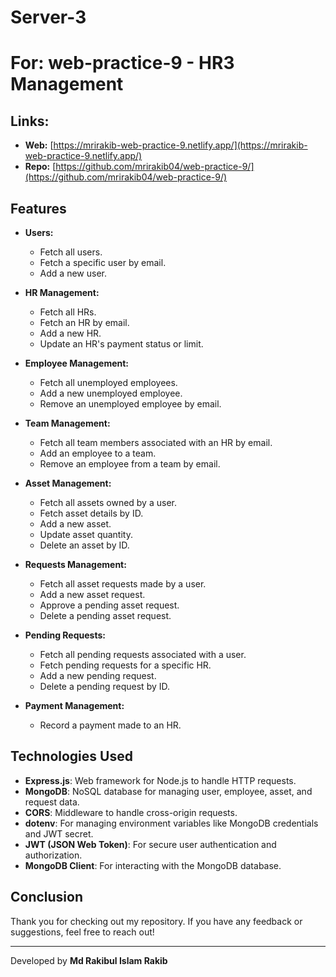 # Server-3

# For: web-practice-9 - HR3 Management

## Links:

- **Web:** [https://mrirakib-web-practice-9.netlify.app/](https://mrirakib-web-practice-9.netlify.app/)
- **Repo:** [https://github.com/mrirakib04/web-practice-9/](https://github.com/mrirakib04/web-practice-9/)

## Features

- **Users:**

  - Fetch all users.
  - Fetch a specific user by email.
  - Add a new user.

- **HR Management:**

  - Fetch all HRs.
  - Fetch an HR by email.
  - Add a new HR.
  - Update an HR's payment status or limit.

- **Employee Management:**

  - Fetch all unemployed employees.
  - Add a new unemployed employee.
  - Remove an unemployed employee by email.

- **Team Management:**

  - Fetch all team members associated with an HR by email.
  - Add an employee to a team.
  - Remove an employee from a team by email.

- **Asset Management:**

  - Fetch all assets owned by a user.
  - Fetch asset details by ID.
  - Add a new asset.
  - Update asset quantity.
  - Delete an asset by ID.

- **Requests Management:**

  - Fetch all asset requests made by a user.
  - Add a new asset request.
  - Approve a pending asset request.
  - Delete a pending asset request.

- **Pending Requests:**

  - Fetch all pending requests associated with a user.
  - Fetch pending requests for a specific HR.
  - Add a new pending request.
  - Delete a pending request by ID.

- **Payment Management:**
  - Record a payment made to an HR.

## Technologies Used

- **Express.js**: Web framework for Node.js to handle HTTP requests.
- **MongoDB**: NoSQL database for managing user, employee, asset, and request data.
- **CORS**: Middleware to handle cross-origin requests.
- **dotenv**: For managing environment variables like MongoDB credentials and JWT secret.
- **JWT (JSON Web Token)**: For secure user authentication and authorization.
- **MongoDB Client**: For interacting with the MongoDB database.

## Conclusion

Thank you for checking out my repository. If you have any feedback or suggestions, feel free to reach out!

---

Developed by **Md Rakibul Islam Rakib**
